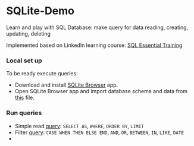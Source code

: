 # SQLite-Demo
Learn and play with SQL Database: make query for data reading, creating, updating, deleting

Implemented based on LinkedIn learning course:
[SQL Essential Training](https://www.linkedin.com/learning/sql-essential-training-20685933)

### Local set up

To be ready execute queries: 
- Download and install [SQLite Browser](https://sqlitebrowser.org/dl/) app.
- Open SQLite Browser app and import database schema and data from [this](database/WSDA_Music.db) file.

### Run queries

- Simple read [query](query/01-simple-read.sql): `SELECT AS`, `WHERE`, `ORDER BY`, `LIMIT`
- Filter [query](query/02-filter.sql): `CASE WHEN THEN ELSE END`, `AND`, `OR`, `BETWEEN`, `IN`, `LIKE`, `DATE`
- 